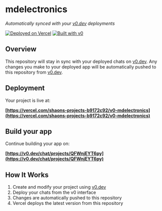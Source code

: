 # mdelectronics

*Automatically synced with your [v0.dev](https://v0.dev) deployments*

[![Deployed on Vercel](https://img.shields.io/badge/Deployed%20on-Vercel-black?style=for-the-badge&logo=vercel)](https://vercel.com/shaons-projects-b9172c92/v0-mdelectronics)
[![Built with v0](https://img.shields.io/badge/Built%20with-v0.dev-black?style=for-the-badge)](https://v0.dev/chat/projects/QFWnjEYT6py)

## Overview

This repository will stay in sync with your deployed chats on [v0.dev](https://v0.dev).
Any changes you make to your deployed app will be automatically pushed to this repository from [v0.dev](https://v0.dev).

## Deployment

Your project is live at:

**[https://vercel.com/shaons-projects-b9172c92/v0-mdelectronics](https://vercel.com/shaons-projects-b9172c92/v0-mdelectronics)**

## Build your app

Continue building your app on:

**[https://v0.dev/chat/projects/QFWnjEYT6py](https://v0.dev/chat/projects/QFWnjEYT6py)**

## How It Works

1. Create and modify your project using [v0.dev](https://v0.dev)
2. Deploy your chats from the v0 interface
3. Changes are automatically pushed to this repository
4. Vercel deploys the latest version from this repository